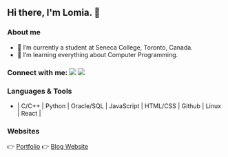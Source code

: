 ## Hi there, I'm Lomia. 👋

### About me
- 👀 I’m currently a student at Seneca College, Toronto, Canada.
- 🌱 I’m learning everything about Computer Programming.  

### Connect with me: <a href="mailto:lomia5w@gmail.com"><img src="https://img.shields.io/badge/-Gmail-grey?style=flat&logo=Gmail&logoColor=red"/></a> <a href="https://www.linkedin.com/in/lomiawu"><img src="https://img.shields.io/badge/-Lomia%20Wu%20-0077B5?style=flat&logo=Linkedin&logoColor=white"/></a>

### Languages & Tools
- | C/C++ | Python | Oracle/SQL | JavaScript | HTML/CSS | Github | Linux | React |

### Websites
👉 [Portfolio](https://lomiaw.github.io/LomiaW/)
👉 [Blog Website](https://troubled-ox-robe.cyclic.app/)

<!---
LomiaW/LomiaW is a ✨ special ✨ repository because its `README.md` (this file) appears on your GitHub profile.
You can click the Preview link to take a look at your changes.
--->
